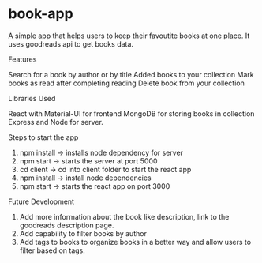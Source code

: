 # book-app

A simple app that helps users to keep their favoutite books at one place. It uses goodreads api to get books data.

Features

Search for a book by author or by title
Added books to your collection
Mark books as read after completing reading
Delete book from your collection

Libraries Used

React with Material-UI for frontend
MongoDB for storing books in collection
Express and Node for server.

Steps to start the app
1. npm install -> installs node dependency for server
2. npm start -> starts the server at port 5000
3. cd client -> cd into client folder to start the react app
4. npm install -> install node dependencies
5. npm start -> starts the react app on port 3000

Future Development
1. Add more information about the book like description, link to the goodreads description page.
2. Add capability to filter books by author
3. Add tags to books to organize books in a better way and allow users to filter based on tags.
